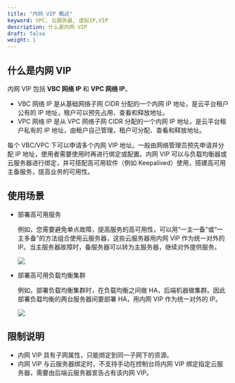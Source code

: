 ```yaml
---
title: "内网 VIP 概述"
keyword: VPC, 云服务器, 虚拟IP,VIP
description: 什么是内网 VIP
draft: false
weight: 1
---
```


## 什么是内网 VIP

内网 VIP 包括 **VBC 网络 IP** 和 **VPC 网络 IP**。

- VBC 网络 IP 是从基础网络子网 CIDR 分配的一个内网 IP 地址，是云平台租户公有的 IP 地址，租户可以预先占用、查看和释放地址。
- VPC 网络 IP 是从 VPC 网络子网 CIDR 分配的一个内网 IP 地址，是云平台租户私有的 IP 地址，由租户自己管理，租户可分配、查看和释放地址。

每个 VBC/VPC 下可以申请多个内网 VIP 地址。一般由网络管理员预先申请并分配 IP 地址，使用者需要使用时再进行绑定或配置。内网 VIP 可以与负载均衡器或云服务器进行绑定，并可搭配高可用软件（例如 Keepalived）使用，搭建高可用主备服务，提高业务的可用性。

## 使用场景

- 部署高可用服务

  例如，您需要避免单点故障，提高服务的高可用性，可以用“一主一备”或“一主多备”的方法组合使用云服务器，这些云服务器用内网 VIP 作为统一对外的 IP。当主服务器故障时，备服务器可以转为主服务器，继续对外提供服务。

  ![](../../../_images/vip.svg)

- 部署高可用负载均衡集群

  例如，部署负载均衡集群时，在负载均衡之间做 HA，后端机器做集群。因此部署负载均衡的两台服务器间要部署 HA，用内网 VIP 作为统一对外的 IP。

  ![](../../../_images/vip.svg)

## 限制说明

- 内网 VIP 具有子网属性，只能绑定到同一子网下的资源。
- 内网 VIP 与云服务器绑定时，不支持手动在控制台将内网 VIP 绑定指定云服务器，需要由后端云服务器宣告占有该内网 VIP。
